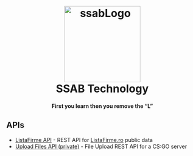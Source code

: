 
<h1 align="center">
  <br>
  <a href="https://github.com/SSAB-Technology"><img src="https://i.imgur.com/Fx209dF.png" alt="ssabLogo" width="200"></a>
  <br>
  SSAB Technology
  <br>
</h1>

<h4 align="center">First you learn then you remove the “L”</h4>

## APIs

* [ListaFirme API](https://api.ssab.tools) - REST API for [ListaFirme.ro](https://listafirme.ro) public data
* [Upload Files API (private)](https://upload.ssab.tools) - File Upload REST API for a CS:GO server

